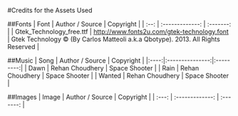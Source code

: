#Credits for the Assets Used

##Fonts
| Font | Author / Source | Copyright |
| :--: | :-------------: | :-------: |
| Gtek_Technology_free.ttf | http://www.fonts2u.com/gtek-technology.font | Gtek Technology © (By Carlos Matteoli a.k.a Qbotype). 2013. All Rights Reserved |

##Music
| Song | Author / Source | Copyright |
|:----:|:---------------:|:---------:|
| Dawn | Rehan Choudhery | Space Shooter |
| Rain | Rehan Choudhery | Space Shooter |
| Wanted | Rehan Choudhery | Space Shooter |

##Images
| Image | Author / Source | Copyright |
| :---: | :-------------: | :-------: |
